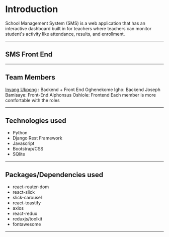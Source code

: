  # Introduction

School Management System (SMS) is a web application that has an interactive dashboard built in for teachers where teachers can monitor student's activity like attendance, results, and enrollment.

---

## SMS Front End

<!-- <https://cleanhub.netlify.app> -->

<!-- > You can visit the link to see how the front end was designed, the technology used for the front end is ReactJs -->

---

## Team Members

[Inyang Ukpong](github.com/InyangUkpong) : Backend + Front End
Oghenekome Igho: Backend
Joseph Bamisaye: Front-End
Alphonsus Oshiole: Frontend
Each member is more comfortable with the roles

---

## Technologies used

- Python
- Django Rest Framework
- Javascript
- Bootstrap/CSS
- SQlite

---

## Packages/Dependencies used

- react-router-dom
- react-slick
- slick-carousel
- react-toastify
- axios
- react-redux
- reduxjs/toolkit
- fontawesome

---

<!-- ## Challenge statement

The problem the Portfolio Project is intended to solve is the following:
To help users have an easier access to waste disposal systems in the state.
Motivate people into proper disposal and recycling of their waste products.
Educate people on the importance of proper waste disposal

Who the users will be
Tertiary institutions student with Smartphones
Working professionals with smartphones

Is this project relevant or dependent on a specific locale?
Relevant to people of Lagos & Ibadan and may later be expanded to major cities in Nigeria

Risks
No risk

Infrastructure
Describe your process for branching and merging in your team’s repository (e.g. GitHub flow, Picking the right branch-merge strategy)
Describe your strategy for deployment
Describe how you will populate your app with data
Describe what tools, automation or process you will use for testing

Existing Solutions
PSP
Lagos waste management
List any similar products or solutions that currently exist.
For each item in the list, explain similarities and differences

---

## Available Scripts

In the project directory, you can run:

### `npm start`

Runs the app in the development mode.\
Open [http://localhost:3000](http://localhost:3000) to view it in your browser.

The page will reload when you make changes.\
You may also see any lint errors in the console. -->